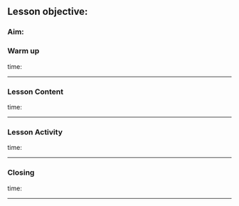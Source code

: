 ## Lesson objective:


### Aim:

### Warm up
time:

---

### Lesson Content
time:

---

### Lesson Activity
time:

---

### Closing
time:

---
